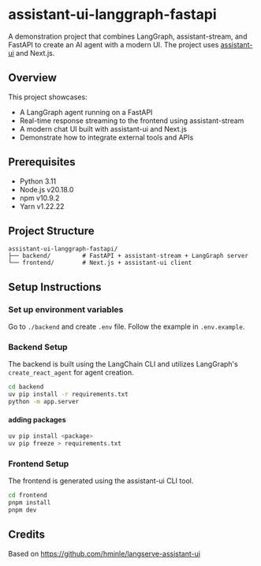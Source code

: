 # assistant-ui-langgraph-fastapi

A demonstration project that combines LangGraph, assistant-stream, and FastAPI to create an AI agent with a modern UI. The project uses [assistant-ui](https://www.assistant-ui.com/) and Next.js.

## Overview

This project showcases:

- A LangGraph agent running on a FastAPI
- Real-time response streaming to the frontend using assistant-stream
- A modern chat UI built with assistant-ui and Next.js
- Demonstrate how to integrate external tools and APIs

## Prerequisites

- Python 3.11
- Node.js v20.18.0
- npm v10.9.2
- Yarn v1.22.22

## Project Structure

```
assistant-ui-langgraph-fastapi/
├── backend/         # FastAPI + assistant-stream + LangGraph server
└── frontend/        # Next.js + assistant-ui client
```

## Setup Instructions

### Set up environment variables

Go to `./backend` and create `.env` file. Follow the example in `.env.example`.

### Backend Setup

The backend is built using the LangChain CLI and utilizes LangGraph's `create_react_agent` for agent creation.

```bash
cd backend
uv pip install -r requirements.txt
python -m app.server
```

#### adding packages

```bash
uv pip install <package>
uv pip freeze > requirements.txt
```

### Frontend Setup

The frontend is generated using the assistant-ui CLI tool.

```bash
cd frontend
pnpm install
pnpm dev
```

## Credits

Based on https://github.com/hminle/langserve-assistant-ui
